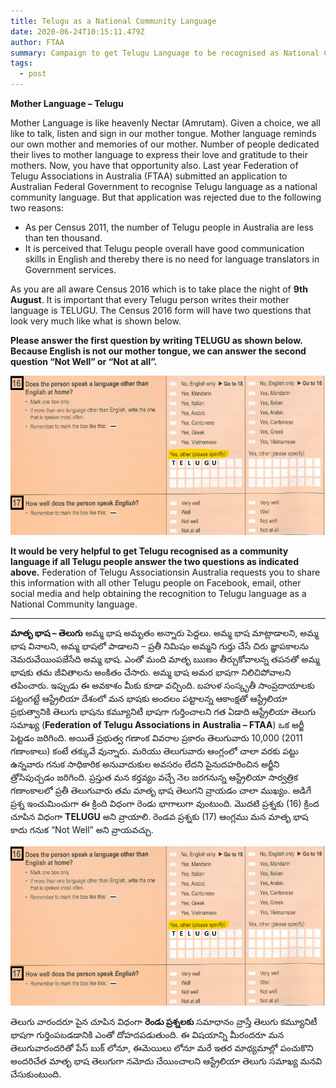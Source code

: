 ```yaml
---
title: Telugu as a National Community Language
date: 2020-06-24T10:15:11.479Z
author: FTAA
summary: Campaign to get Telugu Language to be recognised as National Community Language
tags:
  - post
---
```

**Mother Language – Telugu** 

Mother Language is like heavenly Nectar (Amrutam). Given a choice, we all like to talk, listen and sign in our mother tongue. Mother language reminds our own mother and memories of our mother. Number of people dedicated their lives to mother language to express their love and gratitude to their mothers. Now, you have that opportunity also. Last year Federation of Telugu Associations in Australia (FTAA) submitted an application to Australian Federal Government to recognise Telugu language as a national community language. But that application was rejected due to the following two reasons:

* As per Census 2011, the number of Telugu people in Australia are less than ten thousand.
* It is perceived that Telugu people overall have good communication skills in English and thereby there is no need for language translators in Government services.

As you are all aware Census 2016 which is to take place the night of **9th August**. It is important that every Telugu person writes their mother language is TELUGU. The Census 2016 form will have two questions that look very much like what is shown below. 

**Please answer the first question by writing TELUGU as shown below.** **Because English is not our mother tongue, we can answer the second question “Not Well” or “Not at all”.**

![Select Telugu Language spoken at home on the census form](/static/img/telugu-version.png)

**It would be very helpful to get Telugu recognised as a community language if all Telugu people answer the two questions as indicated above.** Federation of Telugu Associationsin Australia requests you to share this information with all other Telugu people on Facebook, email, other social media and help obtaining the recognition to Telugu language as a National Community language.

- - -

**మాతృ భాష – తెలుగు** అమ్మ భాష అమృతం అన్నారు పెద్దలు. అమ్మ భాష మాట్లాడాలని, అమ్మ భాష వినాలని, అమ్మ భాషలో పాడాలని – ప్రతీ నిమిషం అమ్మని గుర్తు చేసే చిరు జ్ఞాపకాలను నెమరువేయింపజేసేది అమ్మ భాష. ఎంతో మంది మాతృ ఋణం తీర్చుకోవాలన్న తపనతో అమ్మ భాషకు తమ జీవితాలను అంకితం చేసారు. అమ్మ భాష అమర భాషగా నిలిచిపోవాలని తపించారు. ఇప్పుడు ఈ అవకాశం మీకు కూడా వచ్చింది. బహుళ సంస్కృతీ సాంప్రదాయాలకు పట్టంగట్టే ఆస్ట్రేలియా దేశంలో మన భాషకు అందలం పట్టాలన్న ఆకాంక్షతో ఆస్ట్రేలియా ప్రభుత్వానికి తెలుగు భాషను కమ్యూనిటీ భాషగా గుర్తించాలని గత ఏడాది ఆస్ట్రేలియా తెలుగు సమాఖ్య (**Federation of Telugu Associations in Australia – FTAA**) ఒక అర్జీ పెట్టడం జరిగింది. అయితే ప్రభుత్వ గణాంక వివరాల ప్రకారం తెలుగువారు 10,000 (2011 గణాంకాలు) కంటే తక్కువే వున్నారు. మరియు తెలుగువారు ఆంగ్లంలో చాలా వరకు పట్టు ఉన్నవారు గనుక సాధికారిక అనువాదుకుల అవసరం లేదని పైనుదహరించిన అర్జీని త్రోసిపుచ్చడం జరిగింది. ప్రస్తుత మన కర్తవ్యం వచ్చే నెల జరగనున్న ఆస్ట్రేలియా సార్వత్రిక గణాంకాలలో ప్రతీ తెలుగువారు తమ మాతృ భాష తెలుగని వ్రాయడం చాలా ముఖ్యం. అడిగే ప్రశ్న ఇంచుమించుగా ఈ క్రింది విధంగా రెండు భాగాలుగా వుంటుంది. మొదటి ప్రశ్నకు (16) క్రింద చూపిన విధంగా **TELUGU** అని వ్రాయాలి. రెండవ ప్రశ్నకు (17) ఆంగ్లము మన మాతృ భాష కాదు గనుక “Not Well” అని వ్రాయవచ్చు.

![Select Telugu Language spoken at home on the census form](/static/img/telugu-version.png)

తెలుగు వారందరూ పైన చూపిన విధంగా **రెండు ప్రశ్నలకు** సమాధానం వ్రాస్తే తెలుగు కమ్యూనిటీ భాషగా గుర్తింపబడడానికి ఎంతో దోహదపడుతుంది. ఈ విషయాన్ని మీరందరూ మన తెలుగువారందరితో పేస్ బుక్ లోనూ, ఈమెయిలు లోనూ మరే ఇతర మాధ్యమాల్లో పంచుకొని అందరిచేత మాతృ భాష తెలుగుగా నమోదు చేయించాలని ఆస్ట్రేలియా తెలుగు సమాఖ్య మనవి చేసుకుంటుంది.
